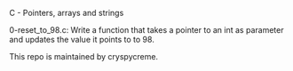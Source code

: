 C - Pointers, arrays and strings

0-reset_to_98.c: Write a function that takes a pointer to an int as parameter and updates the value it points to to 98.


This repo is maintained by cryspycreme.
